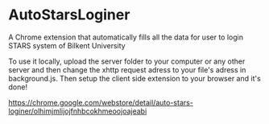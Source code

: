# AutoStarsLoginer
A Chrome extension that automatically fills all the data for user to login STARS system of Bilkent University

To use it locally, upload the server folder to your computer or any other server and then change the xhttp request adress to your file's adress in background.js. Then setup the client side extension to your browser and it's done!

https://chrome.google.com/webstore/detail/auto-stars-loginer/olhimjmlijojfnhbcokhmeoojoajeabi
